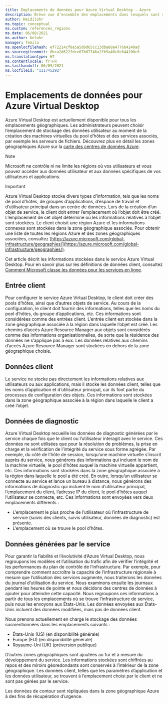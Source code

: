 ```yaml
---
title: Emplacements de données pour Azure Virtual Desktop - Azure
description: Brève vue d’ensemble des emplacements dans lesquels sont stockées des données et des métadonnées Azure Virtual Desktop.
author: Heidilohr
ms.topic: conceptual
ms.custom: references_regions
ms.date: 06/08/2021
ms.author: helohr
manager: femila
ms.openlocfilehash: ef72214cf0a5a5d0d65cc13dba88a4776b4240ad
ms.sourcegitcommit: 8bca2d622fdce67b07746a2fb5a40c0c644100c6
ms.translationtype: HT
ms.contentlocale: fr-FR
ms.lasthandoff: 06/09/2021
ms.locfileid: "111745292"
---
```

# <a name="data-locations-for-azure-virtual-desktop"></a>Emplacements de données pour Azure Virtual Desktop

Azure Virtual Desktop est actuellement disponible pour tous les emplacements géographiques. Les administrateurs peuvent choisir l’emplacement de stockage des données utilisateur au moment de la création des machines virtuelles du pool d’hôtes et des services associés, par exemple les serveurs de fichiers. Découvrez plus en détail les zones géographiques Azure sur la [carte des centres de données Azure](https://azuredatacentermap.azurewebsites.net/).

>[!NOTE]
>Microsoft ne contrôle ni ne limite les régions où vos utilisateurs et vous pouvez accéder aux données utilisateur et aux données spécifiques de vos utilisateurs et applications.

>[!IMPORTANT]
>Azure Virtual Desktop stocke divers types d’information, tels que les noms de pool d’hôtes, de groupes d’applications, d’espace de travail et d’utilisateur principal dans un centre de données. Lors de la création d’un objet de service, le client doit entrer l’emplacement où l’objet doit être créé. L’emplacement de cet objet détermine où les informations relatives à l’objet sont stockées. Le client choisit une région Azure et les informations connexes sont stockées dans la zone géographique associée. Pour obtenir une liste de toutes les régions Azure et des zones géographiques associées, consultez [https://azure.microsoft.com/global-infrastructure/geographies/](https://azure.microsoft.com/global-infrastructure/geographies/).

Cet article décrit les informations stockées dans le service Azure Virtual Desktop. Pour en savoir plus sur les définitions de données client, consultez [Comment Microsoft classe les données pour les services en ligne](https://www.microsoft.com/trust-center/privacy/customer-data-definitions).

## <a name="customer-input"></a>Entrée client

Pour configurer le service Azure Virtual Desktop, le client doit créer des pools d’hôtes, ainsi que d’autres objets de service. Au cours de la configuration, le client doit fournir des informations, telles que les noms du pool d’hôtes, du groupe d’applications, etc. Ces informations sont considérées comme des entrées client. L’entrée client est stockée dans la zone géographique associée à la région dans laquelle l’objet est créé. Les chemins d’accès Azure Resource Manager aux objets sont considérés comme des informations organisationnelles, de sorte que la résidence des données ne s’applique pas à eux. Les données relatives aux chemins d’accès Azure Resource Manager sont stockées en dehors de la zone géographique choisie.

## <a name="customer-data"></a>Données client

Le service ne stocke pas directement les informations relatives aux utilisateurs ou aux applications, mais il stocke les données client, telles que les noms d’application et d’utilisateur principal, car ils font partie du processus de configuration des objets. Ces informations sont stockées dans la zone géographique associée à la région dans laquelle le client a créé l’objet.

## <a name="diagnostic-data"></a>Données de diagnostic

Azure Virtual Desktop recueille les données de diagnostic générées par le service chaque fois que le client ou l’utilisateur interagit avec le service. Ces données ne sont utilisées que pour la résolution de problèmes, la prise en charge et la vérification de l’intégrité du service sous forme agrégée. Par exemple, du côté de l’hôte de session, lorsqu’une machine virtuelle s’inscrit auprès du service, nous générons des informations qui incluent le nom de la machine virtuelle, le pool d’hôtes auquel la machine virtuelle appartient, etc. Ces informations sont stockées dans la zone géographique associée à la région dans laquelle le pool a été créé. En outre, lorsqu’un utilisateur se connecte au service et lance un bureau à distance, nous générons des informations de diagnostic qui incluent le nom d’utilisateur principal, l’emplacement du client, l’adresse IP du client, le pool d’hôtes auquel l’utilisateur se connecte, etc. Ces informations sont envoyées vers deux emplacements différents :

- L’emplacement le plus proche de l’utilisateur où l’infrastructure de service (suivis des clients, suivis utilisateur, données de diagnostic) est présente.
- L’emplacement où se trouve le pool d’hôtes.

## <a name="service-generated-data"></a>Données générées par le service

Pour garantir la fiabilité et l’évolutivité d’Azure Virtual Desktop, nous regroupons les modèles et l’utilisation du trafic afin de vérifier l’intégrité et les performances du plan de contrôle de l’infrastructure. Par exemple, pour comprendre comment accroître la capacité de l’infrastructure régionale à mesure que l’utilisation des services augmente, nous traiterons les données du journal d’utilisation du service. Nous examinons ensuite les journaux pendant les heures de pointe et nous décidons des centres de données à ajouter pour atteindre cette capacité. Nous regroupons ces informations à partir de tous les emplacements où se trouve l’infrastructure de service, puis nous les envoyons aux États-Unis. Les données envoyées aux États-Unis incluent des données modifiées, mais pas de données client.

Nous prenons actuellement en charge le stockage des données susmentionnées dans les emplacements suivants :

- États-Unis (US) (en disponibilité générale)
- Europe (EU) (en disponibilité générale)
- Royaume-Uni (UK) (préversion publique)

D’autres zones géographiques sont ajoutées au fur et à mesure du développement du service. Les informations stockées sont chiffrées au repos et des miroirs géoredondants sont conservés à l’intérieur de la zone géographique. Les données client, telles que les paramètres d’application et les données utilisateur, se trouvent à l’emplacement choisi par le client et ne sont pas gérées par le service.

Les données de contour sont répliquées dans la zone géographique Azure à des fins de récupération d’urgence.
